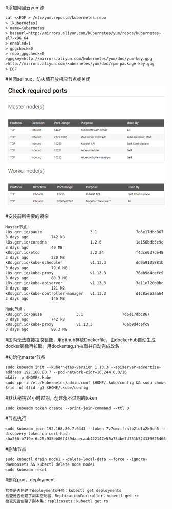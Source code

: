 #添加阿里云yum源

    cat <<EOF > /etc/yum.repos.d/kubernetes.repo
    > [kubernetes]
    > name=Kubernetes
    > baseurl=http://mirrors.aliyun.com/kubernetes/yum/repos/kubernetes-el7-x86_64
    > enabled=1
    > gpgcheck=0
    > repo_gpgcheck=0
    >gpgkey=http://mirrors.aliyun.com/kubernetes/yum/doc/yum-key.gpg
    >http://mirrors.aliyun.com/kubernetes/yum/doc/rpm-package-key.gpg
    > EOF

#关闭selinux，防火墙开放相应节点或关闭
    
![image](https://github.com/optimism1207/kubernetes/blob/master/required%20ports.png)


#安装前所需要的镜像

    Master节点：
    k8s.gcr.io/pause                     3.1                 7d6e17dbc867        3 days ago          742 kB
    k8s.gcr.io/coredns                   1.2.6               1e156bdb5c9c        3 days ago          40 MB
    k8s.gcr.io/etcd                      3.2.24              f4dce037de48        3 days ago          220 MB
    k8s.gcr.io/kube-scheduler            v1.13.3             dd9a9125881b        3 days ago          79.6 MB
    k8s.gcr.io/kube-proxy                v1.13.3             76ab9d4cefc9        3 days ago          80.3 MB
    k8s.gcr.io/kube-apiserver            v1.13.3             3a11e720b0bc        3 days ago          181 MB
    k8s.gcr.io/kube-controller-manager   v1.13.3             d1c8ae52aa64        3 days ago          146 MB

    Node节点：
    k8s.gcr.io/pause               3.1                 7d6e17dbc867        3 days ago          742 kB
    k8s.gcr.io/kube-proxy          v1.13.3             76ab9d4cefc9        3 days ago          80.3 MB

#国内无法直接拉取镜像，用github存放Dockerfile，由dockerhub自动生成docker镜像再拉取，用dockertag.sh拉取并自动完成改名

#初始化master节点
    
    sudo kubeadm init --kubernetes-version 1.13.3 --apiserver-advertise-address 192.168.80.7 --pod-network-cidr=10.244.0.0/16
    mkdir -p $HOME/.kube
    sudo cp -i /etc/kubernetes/admin.conf $HOME/.kube/config && sudo chown $(id -u):$(id -g) $HOME/.kube/config

#默认秘钥24小时过期，创建永不过期的token

    sudo kubeadm token create --print-join-command --ttl 0

#节点执行
    
    sudo kubeadm join 192.168.80.7:6443 --token 7z7omc.frnfb2tdfw2k6uh5 --discovery-token-ca-cert-hash sha256:b719ef6c25c935eb867439daaecaab422147e55a754be7d751b524136625466f

#删除节点

    sudo kubectl drain node1 --delete-local-data --force --ignore-daemonsets && kubectl delete node node1
    sudo kubeadm reset

#删除pod、deployment
    
    检查是否创建了deployments任务：kubectl get deployments
    检查是否创建了副本控制器：ReplicationController：kubectl get rc
    检查死否创建了副本集：replicasets：kubectl get rs
